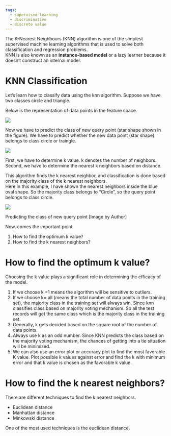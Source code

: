```yaml
---
tags:
  - supervised-learning
  - discriminative
  - discrete value
---
```

The K-Nearest Neighbours (KNN) algorithm is one of the simplest supervised machine learning algorithms that is used to solve both classification and regression problems.  
KNN is also known as an **instance-based model** or a lazy learner because it doesn’t construct an internal model.


# KNN Classification

Let’s learn how to classify data using the knn algorithm. Suppose we have two classes circle and triangle.

Below is the representation of data points in the feature space.

![](https://miro.medium.com/max/679/1*avsW4gXeRsCwT4GYMbNWZQ.png)

Now we have to predict the class of new query point (star shape shown in the figure). We have to predict whether the new data point (star shape) belongs to class circle or traingle.

![](https://miro.medium.com/max/700/1*9PjV-hIWQvk65HuyAet1yQ.png)


First, we have to determine k value. k denotes the number of neighbors.  
Second, we have to determine the nearest k neighbors based on distance.

This algorithm finds the k nearest neighbor, and classification is done based on the majority class of the k nearest neighbors.  
Here in this example, I have shown the nearest neighbors inside the blue oval shape. So the majority class belongs to “Circle”, so the query point belongs to class circle.

![](https://miro.medium.com/max/691/1*JXYc7StDsGQsoLe-kXgnGQ.png)

Predicting the class of new query point [Image by Author]

Now, comes the important point.  
1. How to find the optimum k value?  
2. How to find the k nearest neighbors?

# How to find the optimum k value?

Choosing the k value plays a significant role in determining the efficacy of the model.

1.  If we choose k =1 means the algorithm will be sensitive to outliers.
2.  If we choose k= all (means the total number of data points in the training set), the majority class in the training set will always win. Since knn classifies class based on majority voting mechanism. So all the test records will get the same class which is the majority class in the training set.
3.  Generally, k gets decided based on the square root of the number of data points.
4.  Always use k as an odd number. Since KNN predicts the class based on the majority voting mechanism, the chances of getting into a tie situation will be minimized.
5.  We can also use an error plot or accuracy plot to find the most favorable K value. Plot possible k values against error and find the k with minimum error and that k value is chosen as the favorable k value.

# How to find the k nearest neighbors?

There are different techniques to find the k nearest neighbors.

-   Euclidean distance
-   Manhattan distance
-   Minkowski distance

One of the most used techniques is the euclidean distance.